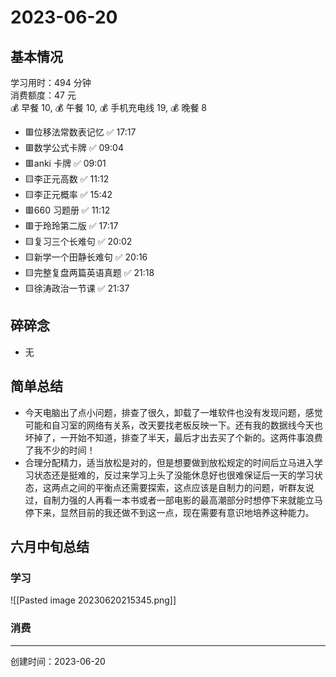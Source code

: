 # 2023-06-20

## 基本情况

学习用时：494 分钟  
消费额度：47 元  
💰 早餐 10, 💰 午餐 10, 💰 手机充电线 19, 💰 晚餐 8

-   🟥位移法常数表记忆 ✅ 17:17
-   🟥数学公式卡牌 ✅ 09:04
-   🟥anki 卡牌 ✅ 09:01
-   🟨李正元高数 ✅ 11:12
-   🟨李正元概率 ✅ 15:42
-   🟥660 习题册 ✅ 11:12
-   🟥于玲玲第二版 ✅ 17:17
-   🟨复习三个长难句 ✅ 20:02
-   🟨新学一个田静长难句 ✅ 20:16
-   🟨完整复盘两篇英语真题 ✅ 21:18
-   🟨徐涛政治一节课 ✅ 21:37

## 碎碎念

- 无

## 简单总结

- 今天电脑出了点小问题，排查了很久，卸载了一堆软件也没有发现问题，感觉可能和自习室的网络有关系，改天要找老板反映一下。还有我的数据线今天也坏掉了，一开始不知道，排查了半天，最后才出去买了个新的。这两件事浪费了我不少的时间！
- 合理分配精力，适当放松是对的，但是想要做到放松规定的时间后立马进入学习状态还是挺难的，反过来学习上头了没能休息好也很难保证后一天的学习状态，这两点之间的平衡点还需要探索，这点应该是自制力的问题，听群友说过，自制力强的人再看一本书或者一部电影的最高潮部分时想停下来就能立马停下来，显然目前的我还做不到这一点，现在需要有意识地培养这种能力。

## 六月中旬总结

### 学习

![[Pasted image 20230620215345.png]]

### 消费

---

创建时间：2023-06-20